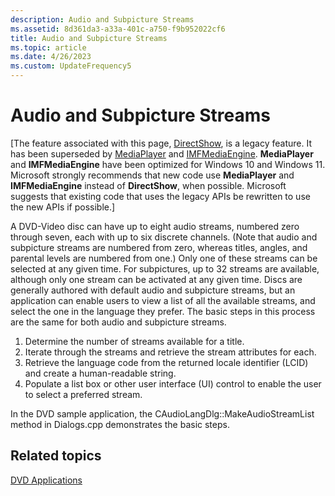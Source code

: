 ```yaml
---
description: Audio and Subpicture Streams
ms.assetid: 8d361da3-a33a-401c-a750-f9b952022cf6
title: Audio and Subpicture Streams
ms.topic: article
ms.date: 4/26/2023
ms.custom: UpdateFrequency5
---
```


# Audio and Subpicture Streams

\[The feature associated with this page, [DirectShow](/windows/win32/directshow/directshow), is a legacy feature. It has been superseded by [MediaPlayer](/uwp/api/Windows.Media.Playback.MediaPlayer) and [IMFMediaEngine](/windows/win32/api/mfmediaengine/nn-mfmediaengine-imfmediaengine). **MediaPlayer** and **IMFMediaEngine** have been optimized for Windows 10 and Windows 11. Microsoft strongly recommends that new code use **MediaPlayer** and **IMFMediaEngine** instead of **DirectShow**, when possible. Microsoft suggests that existing code that uses the legacy APIs be rewritten to use the new APIs if possible.\]

A DVD-Video disc can have up to eight audio streams, numbered zero through seven, each with up to six discrete channels. (Note that audio and subpicture streams are numbered from zero, whereas titles, angles, and parental levels are numbered from one.) Only one of these streams can be selected at any given time. For subpictures, up to 32 streams are available, although only one stream can be activated at any given time. Discs are generally authored with default audio and subpicture streams, but an application can enable users to view a list of all the available streams, and select the one in the language they prefer. The basic steps in this process are the same for both audio and subpicture streams.

1.  Determine the number of streams available for a title.
2.  Iterate through the streams and retrieve the stream attributes for each.
3.  Retrieve the language code from the returned locale identifier (LCID) and create a human-readable string.
4.  Populate a list box or other user interface (UI) control to enable the user to select a preferred stream.

In the DVD sample application, the CAudioLangDlg::MakeAudioStreamList method in Dialogs.cpp demonstrates the basic steps.

## Related topics

<dl> <dt>

[DVD Applications](dvd-applications.md)
</dt> </dl>

 

 



